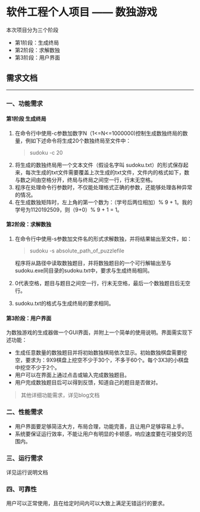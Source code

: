 # 软件工程个人项目 —— 数独游戏
本次项目分为三个阶段
+ 第1阶段：生成终局
+ 第2阶段：求解数独
+ 第3阶段：用户界面

## 需求文档

---
### 一、功能需求
#### 第1阶段 生成终局
1. 在命令行中使用-c参数加数字N（1<=N<=1000000)控制生成数独终局的数量，例如下述命令将生成20个数独终局至文件中：
   >sudoku -c 20
2. 将生成的数独终局用一个文本文件（假设名字叫 sudoku.txt）的形式保存起来，每次生成的txt文件需要覆盖上次生成的txt文件，文件内的格式如下，数与数之间由空格分开，终局与终局之间空一行，行末无空格。
3. 程序在处理命令行参数时，不仅能处理格式正确的参数，还能够处理各种异常的情况。
4. 在生成数独矩阵时，左上角的第一个数为：（学号后两位相加）% 9 + 1。我的学号为1120192509，则（9+0）% 9 + 1 = 1。

#### 第2阶段：求解数独
1. 在命令行中使用-s参数加文件名的形式求解数独，并将结果输出至文件，如：
   >sudoku -s absolute_path_of_puzzlefile
   
   程序将从路径中读取数独题目，并将数独题目的一个可行解输出至与sudoku.exe同目录的sudoku.txt中，要求与生成终局相同。
2. 0代表空格，题目与题目之间空一行，行末无空格，最后一个数独题目后无空行。
3. sudoku.txt的格式与生成终局的要求相同。

#### 第3阶段：用户界面
为数独游戏的生成器做一个GUI界面，并附上一个简单的使用说明。界面需实现下述功能：
+ 生成任意数量的数独题目并将初始数独棋局依次显示。初始数独棋盘需要挖空，要求为：9X9棋盘上挖空不少于30个，不多于60个。每个3X3的小棋盘中挖空不少于2个。
+ 用户可以在界面上通过点击或输入完成数独题目。
+ 用户完成数独题目后可以得到反馈，知道自己的题目是否做对。

>其他详细功能需求，详见blog文档

### 二、性能需求
+ 用户界面要足够简洁大方，布局合理，功能完善，且让用户足够容易上手。
+ 系统要保证运行效率，不能让用户有明显的卡顿感，响应速度要在可接受的范围内。

### 三、运行需求
详见运行说明文档

### 四、可靠性
用户可以正常使用，且在给定时间内可以大致上满足无错运行的要求。



   